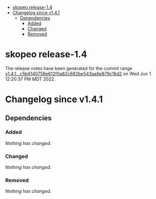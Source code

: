 - [skopeo release-1.4](#skopeo-release-14)
- [Changelog since v1.4.1](#changelog-since-v141)
  - [Dependencies](#dependencies)
    - [Added](#added)
    - [Changed](#changed)
    - [Removed](#removed)

# skopeo release-1.4

The release notes have been generated for the commit range
[v1.4.1...c5b6140758e612f0a82c682be543aa6e879c16d2](https://github.com/containers/skopeo/compare/v1.4.1...c5b6140758e612f0a82c682be543aa6e879c16d2) on Wed Jun  1 12:20:37 PM MDT 2022.

# Changelog since v1.4.1

## Dependencies

### Added
_Nothing has changed._

### Changed
_Nothing has changed._

### Removed
_Nothing has changed._

